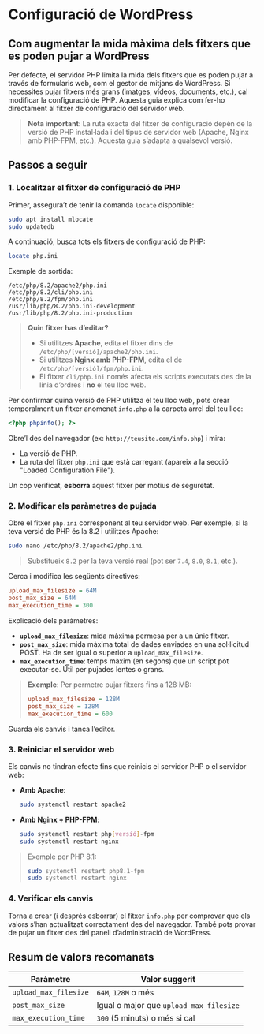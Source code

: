 # Configuració de WordPress
## Com augmentar la mida màxima dels fitxers que es poden pujar a WordPress

Per defecte, el servidor PHP limita la mida dels fitxers que es poden pujar a través de formularis web, com el gestor de mitjans de WordPress. Si necessites pujar fitxers més grans (imatges, vídeos, documents, etc.), cal modificar la configuració de PHP. Aquesta guia explica com fer-ho directament al fitxer de configuració del servidor web.

> **Nota important**: La ruta exacta del fitxer de configuració depèn de la versió de PHP instal·lada i del tipus de servidor web (Apache, Nginx amb PHP-FPM, etc.). Aquesta guia s’adapta a qualsevol versió.

## Passos a seguir

### 1. Localitzar el fitxer de configuració de PHP

Primer, assegura’t de tenir la comanda `locate` disponible:

```bash
sudo apt install mlocate
sudo updatedb
```

A continuació, busca tots els fitxers de configuració de PHP:

```bash
locate php.ini
```

Exemple de sortida:

```
/etc/php/8.2/apache2/php.ini
/etc/php/8.2/cli/php.ini
/etc/php/8.2/fpm/php.ini
/usr/lib/php/8.2/php.ini-development
/usr/lib/php/8.2/php.ini-production
```

> **Quin fitxer has d’editar?**  
> - Si utilitzes **Apache**, edita el fitxer dins de `/etc/php/[versió]/apache2/php.ini`.  
> - Si utilitzes **Nginx amb PHP-FPM**, edita el de `/etc/php/[versió]/fpm/php.ini`.  
> - El fitxer `cli/php.ini` només afecta els scripts executats des de la línia d’ordres i **no** el teu lloc web.

Per confirmar quina versió de PHP utilitza el teu lloc web, pots crear temporalment un fitxer anomenat `info.php` a la carpeta arrel del teu lloc:

```php
<?php phpinfo(); ?>
```

Obre’l des del navegador (ex: `http://teusite.com/info.php`) i mira:
- La versió de PHP.
- La ruta del fitxer `php.ini` que està carregant (apareix a la secció "Loaded Configuration File").

Un cop verificat, **esborra** aquest fitxer per motius de seguretat.

### 2. Modificar els paràmetres de pujada

Obre el fitxer `php.ini` corresponent al teu servidor web. Per exemple, si la teva versió de PHP és la 8.2 i utilitzes Apache:

```bash
sudo nano /etc/php/8.2/apache2/php.ini
```

> Substitueix `8.2` per la teva versió real (pot ser `7.4`, `8.0`, `8.1`, etc.).

Cerca i modifica les següents directives:

```ini
upload_max_filesize = 64M
post_max_size = 64M
max_execution_time = 300
```

Explicació dels paràmetres:
- **`upload_max_filesize`**: mida màxima permesa per a un únic fitxer.
- **`post_max_size`**: mida màxima total de dades enviades en una sol·licitud POST. Ha de ser igual o superior a `upload_max_filesize`.
- **`max_execution_time`**: temps màxim (en segons) que un script pot executar-se. Útil per pujades lentes o grans.

> **Exemple**: Per permetre pujar fitxers fins a 128 MB:
> ```ini
> upload_max_filesize = 128M
> post_max_size = 128M
> max_execution_time = 600
> ```

Guarda els canvis i tanca l’editor.

### 3. Reiniciar el servidor web

Els canvis no tindran efecte fins que reinicis el servidor PHP o el servidor web:

- **Amb Apache**:
  ```bash
  sudo systemctl restart apache2
  ```

- **Amb Nginx + PHP-FPM**:
  ```bash
  sudo systemctl restart php[versió]-fpm
  sudo systemctl restart nginx
  ```

> Exemple per PHP 8.1:  
> ```bash
> sudo systemctl restart php8.1-fpm
> sudo systemctl restart nginx
> ```

### 4. Verificar els canvis

Torna a crear (i després esborrar) el fitxer `info.php` per comprovar que els valors s’han actualitzat correctament des del navegador. També pots provar de pujar un fitxer des del panell d’administració de WordPress.

## Resum de valors recomanats

| Paràmetre               | Valor suggerit       |
|------------------------|----------------------|
| `upload_max_filesize`  | `64M`, `128M` o més |
| `post_max_size`        | Igual o major que `upload_max_filesize` |
| `max_execution_time`   | `300` (5 minuts) o més si cal |
